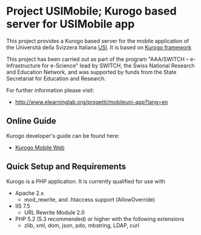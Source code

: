 # Project USIMobile; Kurogo based server for USIMobile app

This project provides a Kurogo based server for the mobile application of
the Università della Svizzera Italiana [USI](http://www.usi.ch). It is based on 
[Kurogo framework](http://kurogo.org/docs)


This project has been carried out as part of the program "AAA/SWITCH – e-Infrastructure for 
e-Science" lead by SWITCH, the Swiss National Research and Education Network, and was 
supported by funds from the State Secretariat for Education and Research.

For further information please visit:
* http://www.elearninglab.org/progetti/mobileuni-app?lang=en

## Online Guide

Kurogo developer's guide can be found here:

* [Kurogo Mobile Web](http://kurogo.org/docs/mw/)

## Quick Setup and Requirements

Kurogo is a PHP application. It is currently qualified for use with

* Apache 2.x
    * mod_rewrite, and .htaccess support (AllowOverride)
* IIS 7.5
   * URL Rewrite Module 2.0
* PHP 5.2 (5.3 recommended) or higher with the following extensions
    * zlib, xml, dom, json, pdo, mbstring, LDAP, curl
